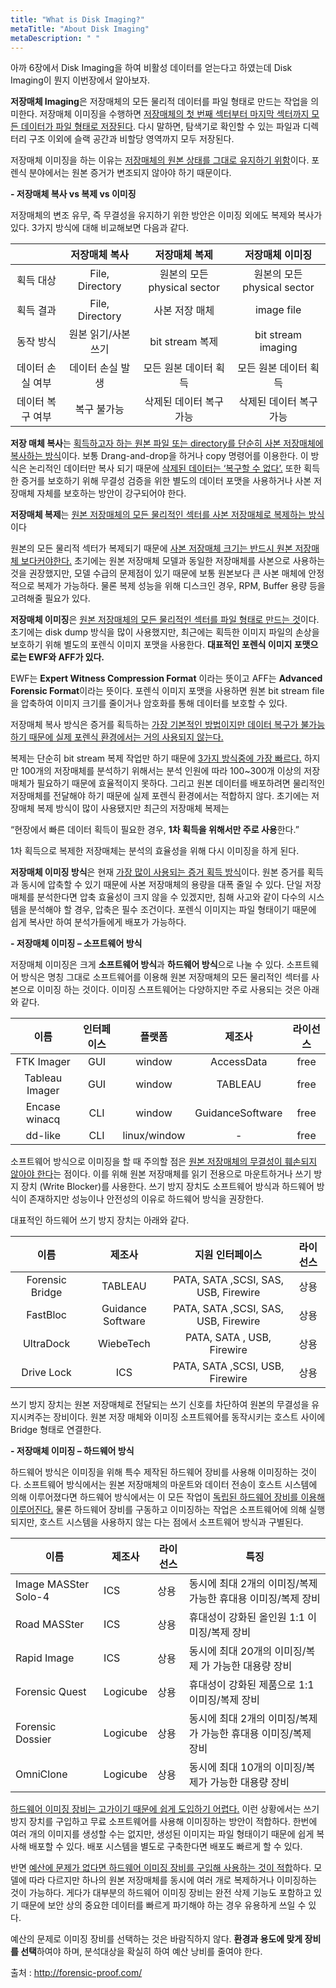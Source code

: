 ```yaml
---
title: "What is Disk Imaging?"
metaTitle: "About Disk Imaging"
metaDescription: " "
---
```


아까 6장에서 Disk Imaging을 하여 비활성 데이터를 얻는다고 하였는데 Disk Imaging이 뭔지 이번장에서 알아보자.

**저장매체 Imaging**은 저장매체의 모든 물리적 데이터를 파일 형태로 만드는 작업을 의미한다. 저장매체 이미징을 수행하면 <u>저장매체의 첫 번째 섹터부터 마지막 섹터까지 모든 데이터가 파일 형태로 저장된다</u>. 다시 말하면, 탐색기로 확인할 수 있는 파일과 디렉터리 구조 이외에 슬랙 공간과 비할당 영역까지 모두 저장된다. 

저장매체 이미징을 하는 이유는 <u>저장매체의 원본 상태를 그대로 유지하기 위함</u>이다. 포렌식 분야에서는 원본 증거가 변조되지 않아야 하기 때문이다. 

 

**\- 저장매체 복사 vs 복제 vs 이미징**

저장매체의 변조 유무, 즉 무결성을 유지하기 위한 방안은 이미징 외에도 복제와 복사가 있다. 3가지 방식에 대해 비교해보면 다음과 같다.

|                  |    저장매체 복사    |        저장매체 복제        |       저장매체 이미징       |
| :--------------: | :-----------------: | :-------------------------: | :-------------------------: |
|    획득 대상     |   File, Directory   | 원본의 모든 physical sector | 원본의 모든 physical sector |
|    획득 결과     |   File, Directory   |       사본 저장 매체        |         image file          |
|    동작 방식     | 원본 읽기/사본 쓰기 |       bit stream 복제       |     bit stream imaging      |
| 데이터 손실 여부 |  데이터 손실 발생   |    모든 원본 데이터 획득    |    모든 원본 데이터 획득    |
| 데이터 복구 여부 |     복구 불가능     |   삭제된 데이터 복구 가능   |   삭제된 데이터 복구 가능   |

**저장 매체 복사**는 <u>획득하고자 하는 원본 파일 또는 directory를 단순히 사본 저장매체에 복사하는 방식</u>이다. 보통 Drang-and-drop을 하거나 copy 명령어를 이용한다. 이 방식은 논리적인 데이터만 복사 되기 때문에 <u>삭제된 데이터는 ‘복구할 수 없다’.</u> 또한 획득한 증거를 보호하기 위해 무결성 검증을 위한 별도의 데이터 포맷을 사용하거나 사본 저장매체 자체를 보호하는 방안이 강구되어야 한다.

**저장매체 복제**는 <u>원본 저장매체의 모든 물리적인 섹터를 사본 저장매체로 복제하는 방식</u>이다

원본의 모든 물리적 섹터가 복제되기 때문에 <u>사본 저장매체 크기는 반드시 원본 저장매체 보다커야한다.</u> 초기에는 원본 저장매체 모델과 동일한 저장매체를 사본으로 사용하는 것을 권장했지만, 모델 수급의 문제점이 있기 때문에 보통 원본보다 큰 사본 매체에 안정적으로 복제가 가능하다. 물론 복제 성능을 위해 디스크인 경우, RPM, Buffer 용량 등을 고려해줄 필요가 있다.

 

**저장매체 이미징**은 <u>원본 저장매체의 모든 물리적인 섹터를 파일 형태로 만드는 것</u>이다. 초기에는 disk dump 방식을 많이 사용했지만, 최근에는 획득한 이미지 파일의 손상을 보호하기 위해 별도의 포렌식 이미지 포맷을 사용한다. **대표적인 포렌식 이미지 포맷으로는 EWF와 AFF가 있다.** 

EWF는 **Expert Witness Compression Format** 이라는 뜻이고 AFF는 **Advanced Forensic Format**이라는 뜻이다. 포렌식 이미지 포맷을 사용하면 원본 bit stream file을 압축하여 이미지 크기를 줄이거나 암호화를 통해 데이터를 보호할 수 있다.

 

저장매체 복사 방식은 증거를 획득하는 <u>가장 기본적인 방법이지만 데이터 복구가 불가능하기 때문에 실제 포렌식 환경에서는 거의 사용되지 않는다.</u>

복제는 단순히 bit stream 복제 작업만 하기 때문에 <u>3가지 방식중에 가장 빠르다.</u> 하지만 100개의 저장매체를 분석하기 위해서는 분석 인원에 따라 100~300개 이상의 저장매체가 필요하기 때문에 효율적이지 못하다. 그리고 원본 데이터를 배포하려면 물리적인 저장매체를 전달해야 하기 때문에 실제 포렌식 환경에서는 적합하지 않다. 초기에는 저장매체 복제 방식이 많이 사용됐지만 최근의 저장매체 복제는

“현장에서 빠른 데이터 획득이 필요한 경우, **1차 획득을 위해서만 주로 사용**한다.”

1차 획득으로 복제한 저장매체는 분석의 효율성을 위해 다시 이미징을 하게 된다.

**저장매체 이미징 방식**은 현재 <u>가장 많이 사용되는 증거 획득 방식</u>이다. 원본 증거를 획득과 동시에 압축할 수 있기 때문에 사본 저장매체의 용량을 대폭 줄일 수 있다. 단일 저장매체를 분석한다면 압축 효율성이 크지 않을 수 있겠지만, 침해 사고와 같이 다수의 시스템을 분석해야 할 경우, 압축은 필수 조건이다. 포렌식 이미지는 파일 형태이기 때문에 쉽게 복사만 하여 분석가들에게 배포가 가능하다.

 

**\- 저장매체 이미징 – 소프트웨어 방식**

저장매체 이미징은 크게 **소프트웨어 방식**과 **하드웨어 방식**으로 나눌 수 있다. 소프트웨어 방식은 명칭 그대로 소프트웨어를 이용해 원본 저장매체의 모든 물리적인 섹터를 사본으로 이미징 하는 것이다. 이미징 스프트웨어는 다양하지만 주로 사용되는 것은 아래와 같다.

 

|      이름      | 인터페이스 |    플랫폼    |      제조사      | 라이선스 |
| :------------: | :--------: | :----------: | :--------------: | :------: |
|   FTK Imager   |    GUI     |    window    |    AccessData    |   free   |
| Tableau Imager |    GUI     |    window    |     TABLEAU      |   free   |
| Encase winacq  |    CLI     |    window    | GuidanceSoftware |   free   |
|    dd-like     |    CLI     | linux/window |        -         |   free   |

소프트웨어 방식으로 이미징을 할 때 주의할 점은 <u>원본 저장매체의 무결성이 훼손되지 않아야 한다</u>는 점이다. 이를 위해 원본 저장매체를 읽기 전용으로 마운트하거나 쓰기 방지 장치 (Write Blocker)를 사용한다. 쓰기 방지 장치도 소프트웨어 방식과 하드웨어 방식이 존재하지만 성능이나 안전성의 이유로 하드웨어 방식을 권장한다.

대표적인 하드웨어 쓰기 방지 장치는 아래와 같다.

|      이름       |      제조사       |           지원 인터페이스            | 라이선스 |
| :-------------: | :---------------: | :----------------------------------: | :------: |
| Forensic Bridge |      TABLEAU      | PATA, SATA ,SCSI, SAS, USB, Firewire |   상용   |
|    FastBloc     | Guidance Software | PATA, SATA ,SCSI, SAS, USB, Firewire |   상용   |
|    UltraDock    |     WiebeTech     |      PATA, SATA , USB, Firewire      |   상용   |
|   Drive Lock    |        ICS        |   PATA, SATA ,SCSI,  USB, Firewire   |   상용   |

쓰기 방지 장치는 원본 저장매체로 전달되는 쓰기 신호를 차단하여 원본의 무결성을 유지시켜주는 장비이다. 원본 저장 매체와 이미징 소프트웨어를 동작시키는 호스트 사이에 Bridge 형태로 연결한다. 

**\- 저장매체 이미징 – 하드웨어 방식**

하드웨어 방식은 이미징을 위해 특수 제작된 하드웨어 장비를 사용해 이미징하는 것이다. 소프트웨어 방식에서는 원본 저장매체의 마운트와 데이터 전송이 호스트 시스템에 의해 이루어졌다면 하드웨어 방식에서는 이 모든 작업이 <u>독립된 하드웨어 장비를 이용해 이루어진다.</u> 물론 하드웨어 장비를 구동하고 이미징하는 작업은 소프트웨어에 의해 실행되지만, 호스트 시스템을 사용하지 않는 다는 점에서 소프트웨어 방식과 구별된다. 

| 이름                 | 제조사   | 라이선스 | 특징                                                         |
| -------------------- | -------- | -------- | ------------------------------------------------------------ |
| Image MASSter Solo-4 | ICS      | 상용     | 동시에 최대 2개의 이미징/복제 가능한 휴대용 이미징/복제 장비 |
| Road MASSter         | ICS      | 상용     | 휴대성이 강화된 올인원 1:1 이미징/복제 장비                  |
| Rapid Image          | ICS      | 상용     | 동시에 최대 20개의 이미징/복제 가 가능한 대용량 장비         |
| Forensic Quest       | Logicube | 상용     | 휴대성이 강화된 제품으로 1:1 이미징/복제 장비                |
| Forensic Dossier     | Logicube | 상용     | 동시에 최대 2개의 이미징/복제가 가능한 휴대용 이미징/복제 장비 |
| OmniClone            | Logicube | 상용     | 동시에 최대 10개의 이미징/복제가 가능한 대용량 장비          |

<u>하드웨어 이미징 장비는 고가이기 때문에 쉽게 도입하기 어렵다.</u> 이런 상황에서는 쓰기 방지 장치를 구입하고 무료 소프트웨어를 사용해 이미징하는 방안이 적합하다. 한번에 여러 개의 이미지를 생성할 수는 없지만, 생성된 이미지는 파일 형태이기 때문에 쉽게 복사해 배포할 수 있다. 배포 시스템을 별도로 구축한다면 배포도 빠르게 할 수 있다. 

반면 <u>예산에 문제가 없다면 하드웨어 이미징 장비를 구입해 사용하는 것이 적합</u>하다. 모델에 따라 다르지만 하나의 원본 저장매체를 동시에 여러 개로 복제하거나 이미징하는 것이 가능하다. 게다가 대부분의 하드웨어 이미징 장비는 완전 삭제 기능도 포함하고 있기 때문에 보안 상의 중요한 데이터를 빠르게 파기해야 하는 경우 유용하게 쓰일 수 있다.

예산의 문제로 이미징 장비를 선택하는 것은 바람직하지 않다. **환경과 용도에 맞게 장비를 선택**하여야 하며, 분석대상을 확실히 하여 예산 낭비를 줄여야 한다. 

 

 출처 : http://forensic-proof.com/